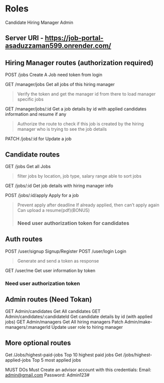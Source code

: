 # Roles
Candidate
Hiring Manager
Admin

## Server URI - https://job-portal-asaduzzaman599.onrender.com/



## Hiring Manager routes (authorization required)
POST /jobs 				Create A Job need token from login

GET /manager/jobs 			Get all jobs of this hiring manager
> Verify the token and get the manager id from there to load manager specific jobs

GET /manager/jobs/:id 		Get a job details by id with applied candidates information and resume if any

> Authorize the route to check if this job is created by the hiring manager who is trying to see the job details 

PATCH /jobs/:id 	for Update a job


## Candidate routes

GET /jobs Get all Jobs 
> filter jobs by location, job type, salary range
> able to sort jobs

GET /jobs/:id	Get job details with hiring manager info

POST /jobs/:id/apply	Apply for a job
> Prevent apply after deadline
> If already applied, then can’t apply again
> Can upload a resume(pdf)(BONUS)
> ### Need user authorization token for candidates


## Auth routes
POST /user/signup			Signup/Register
POST /user/login			Login
> Generate and send a token as response

GET /user/me				Get user information by token
### Need user authorization token



## Admin routes (Need Tokan)
GET Admin/candidates Get All candidates
GET Admin/candidates/:candidateId Get candidate details by id (with applied jobs)
GET Admin/managers   Get All hiring managers
Patch Admin/make-managers/:managerId     Update user role to hiring manager

## More optional routes
Get /Jobs/highest-paid-jobs     Top 10 highest paid jobs
Get /jobs/highest-applied-jobs  Top 5 most applied jobs




MUST DOs
Must Create an advisor account with this credentials:
Email: admin@gmail.com
Password: Admin123#
